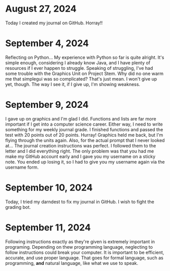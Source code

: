 # August 27, 2024
  Today I created my journal on GitHub. Horray!!

# September 4, 2024
  Reflecting on Python...
  My experience with Python so far is quite alright. It's simple enough, considering I already know Java, and I have plenty of resources if I ever happen to struggle. Speaking of struggling, I've had some trouble with the Graphics Unit on Project Stem. Why did no one warm me that simplegui was so complicated? That's just mean. I won't give up yet, though. The way I see it, if I give up, I'm showing weakness.

# September 9, 2024
  I gave up on graphics and I'm glad I did. Functions and lists are far more important if I get into a computer science career. Either way, I need to write something for my weekly journal grade. I finished functions and passed the test with 20 points out of 20 points. Hurray! Graphics held me back, but I'm flying through the units again.
  Also, for the actual prompt that I never looked at... The journal creation instructions was perfect. I followed them to the letter and I did everything right. The only problem was that you had me make my GitHub account early and I gave you my username on a sticky note. You ended up losing it, so I had to give you my username again via the username form.

# September 10, 2024
  Today, I tried my darndest to fix my journal in GitHub. I wish to fight the grading bot.

# September 11, 2024
  Following instructions exactly as they're given is extremely important in programing. Depending on thew programming language, neglecting to follow instructions could break your computer. It is important to be efficient, accurate, and use proper language. That goes for formal language, such as programming, **and** natural language, like what we use to speak.
